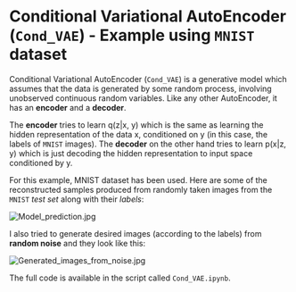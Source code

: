 # Conditional Variational AutoEncoder (`Cond_VAE`) - Example using `MNIST` dataset

Conditional Variational AutoEncoder (`Cond_VAE`) is a generative model which assumes that the data is generated by some random process, involving unobserved continuous random variables. Like any other AutoEncoder, it has an __encoder__ and a __decoder__.

The __encoder__ tries to learn q(z|x, y) which is the same as learning the hidden representation of the data x, conditioned on y (in this case, the labels of `MNIST` images). The __decoder__ on the other hand tries to learn p(x|z, y) which is just decoding the hidden representation to input space conditioned by y.

For this example, MNIST dataset has been used. Here are some of the reconstructed samples produced from randomly taken images from the `MNIST` _test set_ along with their _labels_:

![Model_prediction.jpg](https://github.com/randomaccess2023/MG2023/blob/main/Video%2051/Model_prediction.jpg "Model_prediction.jpg")

I also tried to generate desired images (according to the labels) from __random noise__ and they look like this:

![Generated_images_from_noise.jpg](https://github.com/randomaccess2023/MG2023/blob/main/Video%2051/Generated_images_from_noise.jpg "Generated_images_from_noise.jpg")

The full code is available in the script called `Cond_VAE.ipynb`.

